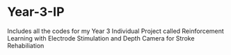 # Year-3-IP
Includes all the codes for my Year 3 Individual Project called Reinforcement Learning with Electrode Stimulation and Depth Camera for Stroke Rehabiliation
